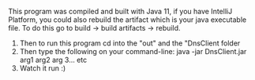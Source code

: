 This program was compiled and built with Java 11, if you have IntelliJ Platform, you could also rebuild the artifact which is your java executable file. To do this go to build -> build artifacts -> rebuild.

1) Then to run this program cd into the "out" and the "DnsClient folder
2) Then type the following on your command-line: java -jar DnsClient.jar arg1 arg2 arg 3... etc 
3) Watch it run :) 
